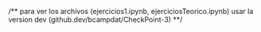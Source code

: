 /** para ver los archivos (ejercicios1.ipynb, ejerciciosTeorico.ipynb) usar la version dev (github.dev/bcampdat/CheckPoint-3) **/
